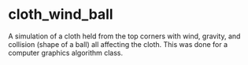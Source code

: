 # cloth_wind_ball
A simulation of a cloth held from the top corners with wind, gravity, and collision (shape of a ball) all affecting the cloth. This was done for a computer graphics algorithm class.
